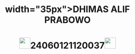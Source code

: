 <h1 align="center">width="35px">DHIMAS ALIF PRABOWO

<h1 align="center"><img src="./resources/extras/geez.gif" width="35px">24060121120037<img src="./resources/extras/geez.gif" width="35px"></h1>

